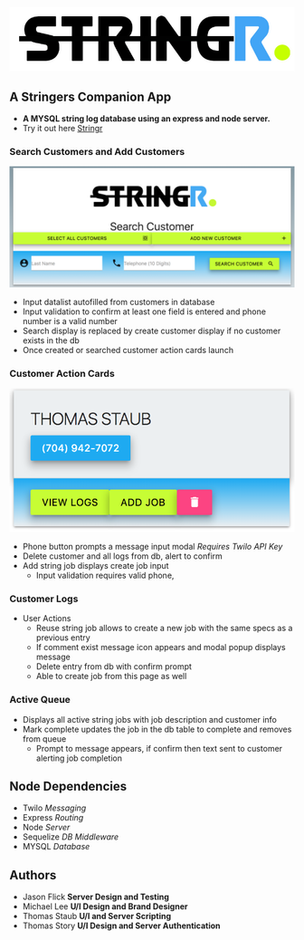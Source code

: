 ![Stringr Logo](/public/images/icon.jpg)

## A Stringers Companion App

* **A MYSQL string log database using an express and node server.**
* Try it out here [Stringr](https://floating-gorge-67629.herokuapp.com/index.html)

### Search Customers and Add Customers
![Search Customers](/gifs/search.png)
* Input datalist autofilled from customers in database
* Input validation to confirm at least one field is entered and phone number is a valid number
* Search display is replaced by create customer display if no customer exists in the db
* Once created or searched customer action cards launch

### Customer Action Cards
![Customer Cards](/gifs/customer.png)
* Phone button prompts a message input modal *Requires Twilo API Key*
* Delete customer and all logs from db, alert to confirm
* Add string job displays create job input
    * Input validation requires valid phone, 

### Customer Logs
* User Actions
    * Reuse string job allows to create a new job with the same specs as a previous entry
    * If comment exist message icon appears and modal popup displays message
    * Delete entry from db with confirm prompt
    * Able to create job from this page as well

### Active Queue
* Displays all active string jobs with job description and customer info
* Mark complete updates the job in the db table to complete and removes from queue
    * Prompt to message appears, if confirm then text sent to customer alerting job completion 

## Node Dependencies 
* Twilo *Messaging*
* Express *Routing*
* Node *Server*
* Sequelize *DB Middleware*
* MYSQL *Database*

## Authors
* Jason Flick **Server Design and Testing**
* Michael Lee **U/I Design and Brand Designer**
* Thomas Staub **U/I and Server Scripting**
* Thomas Story **U/I Design and Server Authentication**
